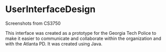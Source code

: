 # UserInterfaceDesign
Screenshots from CS3750

This interface was created as a prototype for the Georgia Tech Police to make it easier to communicate and collaborate within the organization and with the Atlanta PD. It was created using Java.
